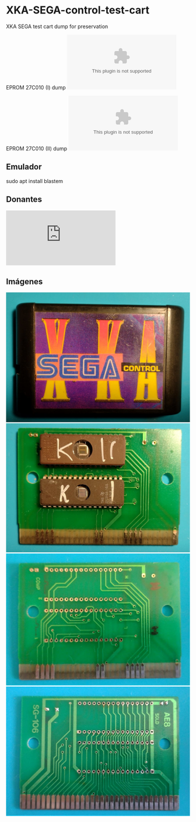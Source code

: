 # XKA-SEGA-control-test-cart
XKA SEGA test cart dump for preservation

EPROM 27C010 (I) dump ![here](eproms_dump/AM27C010@DIP32(eprom_1).BIN)

EPROM 27C010 (II) dump ![here](eproms_dump/AM27C010@DIP32(eprom_2).BIN)

## Emulador
sudo apt install blastem

## Donantes
![listado](https://www.jensma.de/md/index.php?search=5003)

## Imágenes
![](pics/cart_front.jpeg)
![](pics/PCB_with_eproms_mounted.jpeg)
![](pics/PCB_front.jpeg)
![](pics/PCB_back.jpeg)
